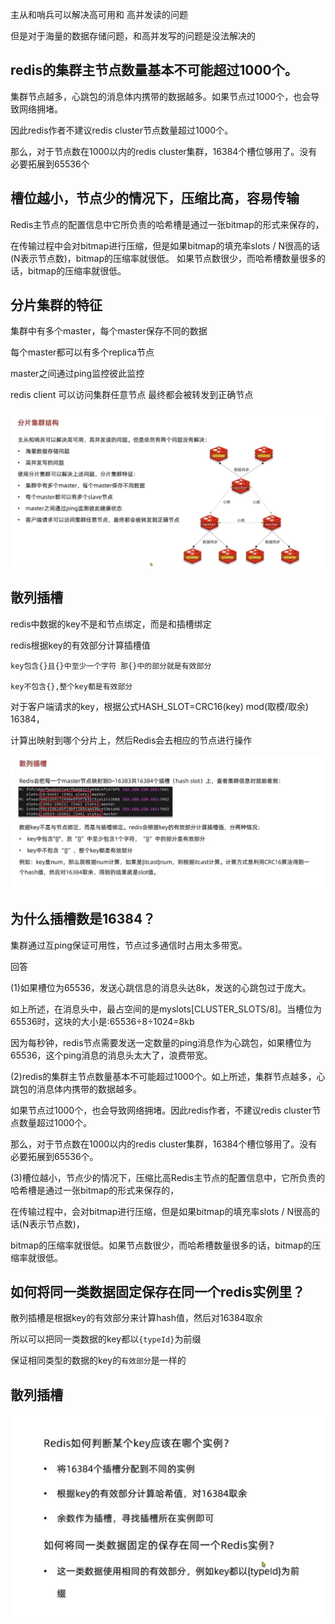 主从和哨兵可以解决高可用和 高并发读的问题

但是对于海量的数据存储问题，和高并发写的问题是没法解决的

redis的集群主节点数量基本不可能超过1000个。
---

集群节点越多，心跳包的消息体内携带的数据越多。如果节点过1000个，也会导致网络拥堵。

因此redis作者不建议redis cluster节点数量超过1000个。

那么，对于节点数在1000以内的redis cluster集群，16384个槽位够用了。没有必要拓展到65536个

槽位越小，节点少的情况下，压缩比高，容易传输
---
Redis主节点的配置信息中它所负责的哈希槽是通过一张bitmap的形式来保存的，

在传输过程中会对bitmap进行压缩，但是如果bitmap的填充率slots / N很高的话(N表示节点数)，bitmap的压缩率就很低。 如果节点数很少，而哈希槽数量很多的话，bitmap的压缩率就很低。

分片集群的特征
---

集群中有多个master，每个master保存不同的数据

每个master都可以有多个replica节点

master之间通过ping监控彼此监控

redis client 可以访问集群任意节点 最终都会被转发到正确节点

![img_19.png](img_19.png)

散列插槽
---

redis中数据的key不是和节点绑定，而是和插槽绑定

redis根据key的有效部分计算插槽值

    key包含{}且{}中至少一个字符 那{}中的部分就是有效部分
    
    key不包含{},整个key都是有效部分


对于客户端请求的key，根据公式HASH_SLOT=CRC16(key) mod(取模/取余) 16384，

计算出映射到哪个分片上，然后Redis会去相应的节点进行操作

![img_20.png](img_20.png)

为什么插槽数是16384？
---

集群通过互ping保证可用性，节点过多通信时占用太多带宽。

回答

(1)如果槽位为65536，发送心跳信息的消息头达8k，发送的心跳包过于庞大。

如上所述，在消息头中，最占空间的是myslots[CLUSTER_SLOTS/8]。当槽位为65536时，这块的大小是:65536÷8÷1024=8kb

因为每秒钟，redis节点需要发送一定数量的ping消息作为心跳包，如果槽位为65536，这个ping消息的消息头太大了，浪费带宽。

(2)redis的集群主节点数量基本不可能超过1000个。如上所述，集群节点越多，心跳包的消息体内携带的数据越多。

如果节点过1000个，也会导致网络拥堵。因此redis作者，不建议redis cluster节点数量超过1000个。

那么，对于节点数在1000以内的redis cluster集群，16384个槽位够用了。没有必要拓展到65536个。

(3)槽位越小，节点少的情况下，压缩比高Redis主节点的配置信息中，它所负责的哈希槽是通过一张bitmap的形式来保存的，

在传输过程中，会对bitmap进行压缩，但是如果bitmap的填充率slots / N很高的话(N表示节点数)，

bitmap的压缩率就很低。如果节点数很少，而哈希槽数量很多的话，bitmap的压缩率就很低。

如何将同一类数据固定保存在同一个redis实例里？
---

散列插槽是根据key的有效部分来计算hash值，然后对16384取余

所以可以把同一类数据的key都以`{typeId}`为前缀

保证相同类型的数据的key的`有效部分`是一样的

散列插槽
---

![img_21.png](img_21.png)